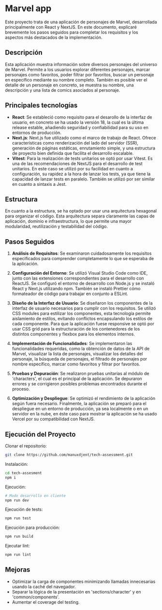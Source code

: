 # Marvel app

Este proyecto trata de una aplicación de personajes de Marvel, desarrollada principalmente con React y NextJS. En este documento, explicaré brevemente los pasos seguidos para completar los requisitos y los aspectos más destacados de la implementación.

## Descripción

Esta aplicación muestra información sobre diversos personajes del universo de Marvel. 
Permite a los usuarios explorar diferentes personajes, marcar personajes como favoritos, poder filtrar por favoritos, buscar un personaje en específico mediante su nombre completo.
También es posible ver el detalle de un personaje en concreto, se muestra su nombre, una descripción y una lista de comics asociados al personaje.

## Principales tecnologías

- **React**: Se estableció como requisito para el desarollo de la interfaz de usuario, en concreto se ha usado la versión 18, la cual es la última release estable, añadiendo seguridad y confiabilidad para su uso en entornos de producción.
- **Next.js**: Next.js fue utilizado como el marco de trabajo de React. Ofrece características como renderización del lado del servidor (SSR), generación de páginas estáticas, enrutamiento simple, y una estructura de proyecto bien definida que facilita el desarrollo escalable.
- **Vitest**: Para la realización de tests unitarios se optó por usar Vitest. Es una de las recomendaciones de NextJS para el desarrollo de test unitarios. En este caso se utilizó por su facilidad en cuanto a configuración, su rapidez a la hora de lanzar los tests, ya que tiene la capacidad de lanzar tests en paralelo. También se utilizó por ser similar en cuanto a sintaxis a Jest.

## Estructura

En cuanto a la estructura, se ha optado por usar una arquitectura hexagonal para organizar el código. 
Esta arquitectura separa claramente las capas de aplicación, dominio e infraestructura, lo que permite una mayor modularidad, reutilización y testabilidad del código.

## Pasos Seguidos

1. **Análisis de Requisitos**: Se examinaron cuidadosamente los requisitos especificados para comprender completamente lo que se esperaba de la aplicación.

2. **Configuración del Entorno**: Se utilizó Visual Studio Code como IDE, junto con las extensiones correspondientes para el desarrollo con ReactJS.
Se configuró el entorno de desarrollo con Node.js y se instaló React y Next.js utilizando npm.
También se instaló Prettier cómo formateador de código para trabajar en conjunto a ESLint.

3. **Diseño de la Interfaz de Usuario**: Se diseñaron los componentes de la interfaz de usuario necesarios para cumplir con los requisitos. Se utilizó CSS modules para estilizar los componentes, esta tecnología permite aislamiento de estilos, evitando conflictos encapsulando los estilos de cada componente.
Para que la aplicación fuese responsive se optó por usar CSS grid para la estructuración de los contenedores de los distintos componentes y flexbox para los elementos internos.

1. **Implementación de Funcionalidades**: Se implementaron las funcionalidades requeridas, como la obtención de datos de la API de Marvel, visualizar la lista de personajes, visualizar los detalles del personaje, la búsqueda de personajes, el filtrado de personajes por nombre específico, marcar como favoritos y filtrar por favoritos.

2. **Pruebas y Depuración**: Se realizaron pruebas unitarias al módulo de 'characters', el cual es el principal de la aplicación. Se depuraron errores y se corrigieron posibles problemas encontrados durante el proceso.

3. **Optimización y Despliegue**: Se optimizó el rendimiento de la aplicación según fuera necesario. Finalmente, la aplicación se preparó para el despliegue en un entorno de producción, ya sea localmente o en un servidor en la nube, en éste caso para mostrar la aplicación se ha usado Vercel por su compatibilidad con NextJS.

## Ejecución del Proyecto

Clonar el repositorio:

```bash
git clone https://github.com/manuxdjent/tech-assessment.git
```

Instalación:
```bash
cd tech-assesment
npm i
```
Ejecución:
```bash
# Modo desarrollo en cliente
npm run dev
```
Ejecución de tests:
```bash
npm run test
```

Ejecución para producción:
```bash
npm run build
```

Ejecutar lint:
```bash
npm run lint
```

## Mejoras
- Optimizar la carga de componentes minimizando llamadas innecesarias usando la caché del navegador.
- Separar la lógica de la presentación en 'sections/character' y en 'common/components'.
- Aumentar el coverage del testing.